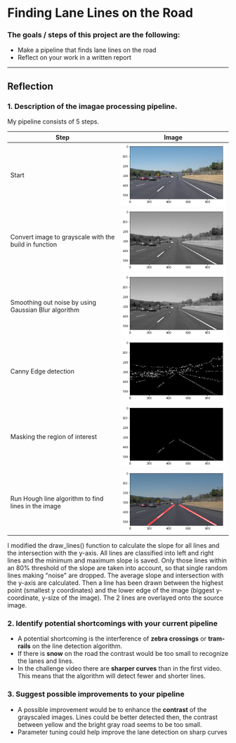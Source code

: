 # **Finding Lane Lines on the Road** 


### The goals / steps of this project are the following:
* Make a pipeline that finds lane lines on the road
* Reflect on your work in a written report


[//]: # (Image References)

[image1]: ./examples/grayscale.jpg "Grayscale"

---

## Reflection

### 1. Description of the imagae processing pipeline. 

My pipeline consists of 5 steps. 

Step  | Image
---- | -----
Start | ![Original](start.png)
Convert image to grayscale with the build in function | ![Grayscale](gray.png)
Smoothing out noise by using Gaussian Blur algorithm | ![Gaussian](gaussian.png)
Canny Edge detection | ![Canny Edge](canny.png)
Masking the region of interest | ![Region of interrst](region.png)
Run Hough line algorithm to find lines in the image | ![Hough](hough.png)

I modified the draw_lines() function to calculate the slope for all lines and the intersection with the y-axis.
All lines are classified into left and right lines and the minimum and maximum slope is saved.
Only those lines within an 80% threshold of the slope are taken into account, so that single random lines making "noise" are dropped.
The average slope and intersection with the y-axis are calculated.
Then a line has been drawn between the highest point (smallest y coordinates) and the lower edge of the image (biggest y-coordinate, y-size of the image).
The 2 lines are overlayed onto the source image.


### 2. Identify potential shortcomings with your current pipeline

* A potential shortcoming is the interference of **zebra crossings** or **tram-rails** on the line detection algorithm.
* If there is **snow** on the road the contrast would be too small to recognize the lanes and lines.
* In the challenge video there are **sharper curves** than in the first video. This means that the algorithm will detect fewer and shorter lines.


### 3. Suggest possible improvements to your pipeline

* A possible improvement would be to enhance the **contrast** of the grayscaled images. 
Lines could be better detected then, the contrast between yellow and the bright gray road seems to be too small.
* Parameter tuning could help improve the lane detection on sharp curves









